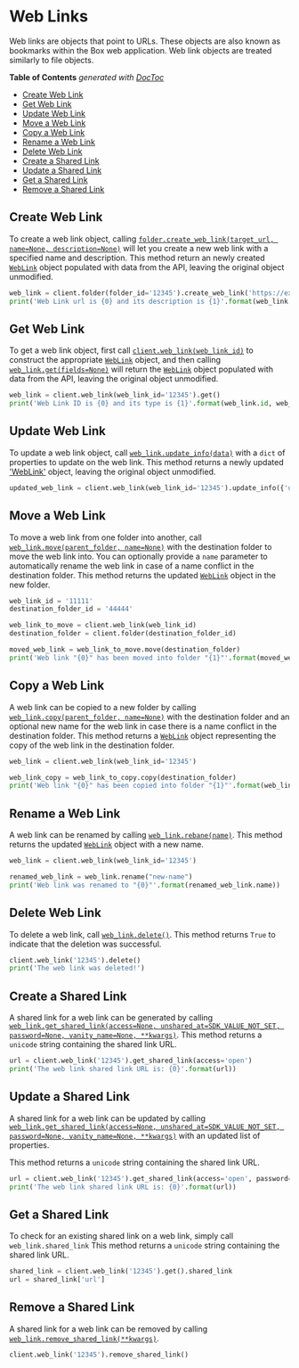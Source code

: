 Web Links
=========

Web links are objects that point to URLs. These objects are also known as
bookmarks within the Box web application. Web link objects are treated
similarly to file objects.

<!-- START doctoc generated TOC please keep comment here to allow auto update -->
<!-- DON'T EDIT THIS SECTION, INSTEAD RE-RUN doctoc TO UPDATE -->
**Table of Contents**  *generated with [DocToc](https://github.com/thlorenz/doctoc)*

- [Create Web Link](#create-web-link)
- [Get Web Link](#get-web-link)
- [Update Web Link](#update-web-link)
- [Move a Web Link](#move-a-web-link)
- [Copy a Web Link](#copy-a-web-link)
- [Rename a Web Link](#rename-a-web-link)
- [Delete Web Link](#delete-web-link)
- [Create a Shared Link](#create-a-shared-link)
- [Update a Shared Link](#update-a-shared-link)
- [Get a Shared Link](#get-a-shared-link)
- [Remove a Shared Link](#remove-a-shared-link)

<!-- END doctoc generated TOC please keep comment here to allow auto update -->

Create Web Link
---------------

To create a web link object, calling [`folder.create_web_link(target_url, name=None, description=None)`][create] 
will let you create a new web link with a specified name and description. This method return an newly created [`WebLink`][web_link_class] 
object populated with data from the API, leaving the original object unmodified.

<!-- sample post_web_links -->
```python
web_link = client.folder(folder_id='12345').create_web_link('https://example.com', 'Example Link', 'This is the description')
print('Web Link url is {0} and its description is {1}'.format(web_link.url, web_link.description))
```

[create]: https://box-python-sdk.readthedocs.io/en/latest/boxsdk.object.html#boxsdk.object.folder.Folder.create_web_link
[web_link_class]: https://box-python-sdk.readthedocs.io/en/latest/boxsdk.object.html#boxsdk.object.web_link.WebLink

Get Web Link
------------

To get a web link object, first call [`client.web_link(web_link_id)`][web_link] to construct the appropriate 
[`WebLink`][web_link_class] object, and then calling [`web_link.get(fields=None)`][get] will return the 
[`WebLink`][web_link_class] object populated with data from the API, leaving the original object unmodified.

<!-- sample get_web_links_id -->
```python
web_link = client.web_link(web_link_id='12345').get()
print('Web Link ID is {0} and its type is {1}'.format(web_link.id, web_link.type))
```

[web_link]: https://box-python-sdk.readthedocs.io/en/latest/boxsdk.client.html#boxsdk.client.client.Client.web_link
[web_link_class]: https://box-python-sdk.readthedocs.io/en/latest/boxsdk.object.html#boxsdk.object.web_link.WebLink
[get]: https://box-python-sdk.readthedocs.io/en/latest/boxsdk.object.html#boxsdk.object.base_object.BaseObject.get

Update Web Link
---------------

To update a web link object, call [`web_link.update_info(data)`][update_info] with a `dict` of 
properties to update on the web link. This method returns a newly updated ['WebLink'][web_link_class] object, leaving 
the original object unmodified.

```python
updated_web_link = client.web_link(web_link_id='12345').update_info({'url': 'https://newurl.com'})
```

[update_info]: https://box-python-sdk.readthedocs.io/en/latest/boxsdk.object.html#boxsdk.object.base_object.BaseObject.update_info
[web_link_class]: https://box-python-sdk.readthedocs.io/en/latest/boxsdk.object.html#boxsdk.object.web_link.WebLink

Move a Web Link
-----------

To move a web link from one folder into another, call [`web_link.move(parent_folder, name=None)`][move] with the destination
folder to move the web link into.  You can optionally provide a `name` parameter to automatically rename the web link
in case of a name conflict in the destination folder. This method returns the updated [`WebLink`][web_link_class]
object in the new folder.

```python
web_link_id = '11111'
destination_folder_id = '44444'

web_link_to_move = client.web_link(web_link_id)
destination_folder = client.folder(destination_folder_id)

moved_web_link = web_link_to_move.move(destination_folder)
print('Web link "{0}" has been moved into folder "{1}"'.format(moved_web_link.name, moved_web_link.parent.name))
```

[move]: https://box-python-sdk.readthedocs.io/en/latest/boxsdk.object.html#boxsdk.object.base_item.BaseItem.move

Copy a Web Link
-----------

A web link can be copied to a new folder by calling [`web_link.copy(parent_folder, name=None)`][copy] with the destination
folder and an optional new name for the web link in case there is a name conflict in the destination folder. This method
returns a [`WebLink`][web_link_class] object representing the copy of the web link in the destination folder.

<!-- sample post_web_links_id_copy -->
```python
web_link = client.web_link(web_link_id='12345')

web_link_copy = web_link_to_copy.copy(destination_folder)
print('Web link "{0}" has been copied into folder "{1}"'.format(web_link_copy.name, web_link_copy.parent.name))
```

[copy]: https://box-python-sdk.readthedocs.io/en/latest/boxsdk.object.html#boxsdk.object.base_item.BaseItem.copy

Rename a Web Link
-----------

A web link can be renamed by calling [`web_link.rebane(name)`][rename]. This method returns the updated
[`WebLink`][web_link_class] object with a new name.

```python
web_link = client.web_link(web_link_id='12345')

renamed_web_link = web_link.rename("new-name")
print('Web link was renamed to "{0}"'.format(renamed_web_link.name))
```

[rename]: https://box-python-sdk.readthedocs.io/en/latest/boxsdk.object.html#boxsdk.object.base_item.BaseItem.rename


Delete Web Link
---------------

To delete a web link, call [`web_link.delete()`][delete]. This method returns `True` to indicate that the deletion was 
successful.

<!-- sample delete_web_links_id -->
```python
client.web_link('12345').delete()
print('The web link was deleted!')
```

[delete]: https://box-python-sdk.readthedocs.io/en/latest/boxsdk.object.html#boxsdk.object.base_object.BaseObject.delete

Create a Shared Link
--------------------

A shared link for a web link can be generated by calling
[`web_link.get_shared_link(access=None, unshared_at=SDK_VALUE_NOT_SET, password=None,
vanity_name=None, **kwargs)`][get_shared_link]. This method returns a `unicode` string containing the shared link URL.

<!-- sample put_web_links_id add_shared_link -->
```python
url = client.web_link('12345').get_shared_link(access='open')
print('The web link shared link URL is: {0}'.format(url))
```

[get_shared_link]: https://box-python-sdk.readthedocs.io/en/latest/boxsdk.object.html#boxsdk.object.web_link.WebLink.get_shared_link

Update a Shared Link
--------------------

A shared link for a web link can be updated by calling
[`web_link.get_shared_link(access=None, unshared_at=SDK_VALUE_NOT_SET, password=None,
vanity_name=None, **kwargs)`][update_shared_link] with an updated list of properties.

This method returns a `unicode` string containing the shared link URL.

<!-- sample put_web_links_id update_shared_link -->
```python
url = client.web_link('12345').get_shared_link(access='open', password='letmein')
print('The web link shared link URL is: {0}'.format(url))
```

[update_shared_link]:
https://box-python-sdk.readthedocs.io/en/latest/boxsdk.object.html#boxsdk.object.web_link.WebLink.get_shared_link

Get a Shared Link
--------------------

To check for an existing shared link on a web link, simply call `web_link.shared_link`
This method returns a `unicode` string containing the shared link URL.

<!-- sample get_web_links_id get_shared_link -->
```python
shared_link = client.web_link('12345').get().shared_link
url = shared_link['url']
```

Remove a Shared Link
--------------------

A shared link for a web link can be removed by calling [`web_link.remove_shared_link(**kwargs)`][remove_shared_link].

<!-- sample put_web_links_id remove_shared_link -->
```python
client.web_link('12345').remove_shared_link()
```

[remove_shared_link]:
https://box-python-sdk.readthedocs.io/en/latest/boxsdk.object.html#boxsdk.object.web_link.WebLink.remove_shared_link
